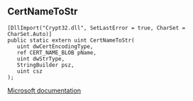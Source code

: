 ## CertNameToStr

```
[DllImport("Crypt32.dll", SetLastError = true, CharSet = CharSet.Auto)]
public static extern uint CertNameToStr(
   uint dwCertEncodingType,
   ref CERT_NAME_BLOB pName,
   uint dwStrType,
   StringBuilder psz,
   uint csz
);
```

[Microsoft documentation](https://docs.microsoft.com/en-us/windows/win32/api/wincrypt/nf-wincrypt-certnametostrw)
